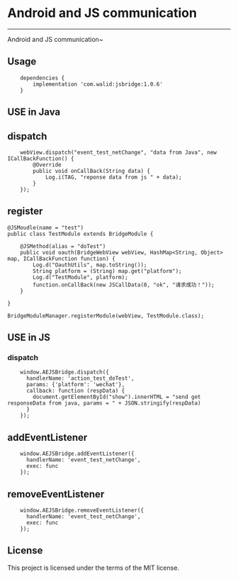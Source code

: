 # Android and JS communication

-----

Android and JS communication~

## Usage

```
	dependencies {
	    implementation 'com.walid:jsbridge:1.0.6'
	}
```

## USE in Java

## dispatch

```
    webView.dispatch("event_test_netChange", "data from Java", new ICallBackFunction() {
        @Override
        public void onCallBack(String data) {
            Log.i(TAG, "reponse data from js " + data);
        }
    });

```

## register

```
@JSMoudle(name = "test")
public class TestModule extends BridgeModule {

    @JSMethod(alias = "doTest")
    public void oauth(BridgeWebView webView, HashMap<String, Object> map, ICallBackFunction function) {
        Log.d("OauthUtils", map.toString());
        String platform = (String) map.get("platform");
        Log.d("TestModule", platform);
        function.onCallBack(new JSCallData(0, "ok", "请求成功！"));
    }

}
    
BridgeModuleManager.registerModule(webView, TestModule.class);
```

## USE in JS

### dispatch

```
    window.AEJSBridge.dispatch({
      handlerName: 'action_test_doTest',
      params: {'platform': 'wechat'},
      callback: function (respData) {
        document.getElementById("show").innerHTML = "send get responseData from java, params = " + JSON.stringify(respData)
      }
    });
```

## addEventListener

```
    window.AEJSBridge.addEventListener({
      handlerName: 'event_test_netChange',
      exec: func
    });
```

## removeEventListener

```
    window.AEJSBridge.removeEventListener({
      handlerName: 'event_test_netChange',
      exec: func
    });
```

## License

This project is licensed under the terms of the MIT license.
